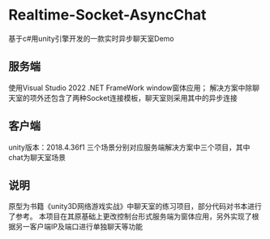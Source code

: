 # Realtime-Socket-AsyncChat
基于c#用unity引擎开发的一款实时异步聊天室Demo
## 服务端
使用Visual Studio 2022 .NET FrameWork window窗体应用；
解决方案中除聊天室的项外还包含了两种Socket连接模板，聊天室则采用其中的异步连接
## 客户端
unity版本：2018.4.36f1
三个场景分别对应服务端解决方案中三个项目，其中chat为聊天室场景
## 说明
原型为书籍《unity3D网络游戏实战》中聊天室的练习项目，部分代码对书本进行了参考。
本项目在其原基础上更改控制台形式服务端为窗体应用，另外实现了根据另一客户端IP及端口进行单独聊天等功能
